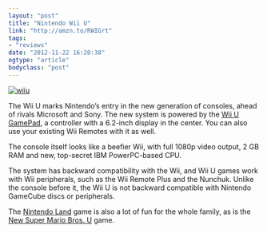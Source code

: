 ```yaml
---
layout: "post"
title: "Nintendo Wii U"
link: "http://amzn.to/RWIGrt"
tags: 
- "reviews"
date: "2012-11-22 16:20:38"
ogtype: "article"
bodyclass: "post"
---
```


[![](http://cdn.rogerstringer.com/wp-content/uploads/2012/11/wiiu.jpg "wiiu")](http://amzn.to/RWIGrt)

The Wii U marks Nintendo’s entry in the new generation of consoles, ahead of rivals Microsoft and Sony. The new system is powered by the [Wii U GamePad,](http://en.wikipedia.org/wiki/Wii_U_GamePad) a controller with a 6.2-inch display in the center. You can also use your existing Wii Remotes with it as well.

The console itself looks like a beefier Wii, with full 1080p video output, 2 GB RAM and new, top-secret IBM PowerPC-based CPU.

The system has backward compatibility with the Wii, and Wii U games work with Wii peripherals, such as the Wii Remote Plus and the Nunchuk. Unlike the console before it, the Wii U is not backward compatible with Nintendo GameCube discs or peripherals.

The [Nintendo Land](http://en.wikipedia.org/wiki/Nintendo_Land) game is also a lot of fun for the whole family, as is the [New Super Mario Bros. U](http://amzn.to/SgyiKJ) game.